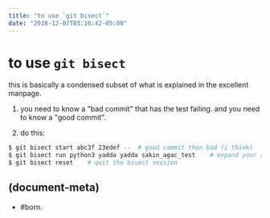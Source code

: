 ```yaml
---
title: "to use `git bisect`"
date: "2018-12-07T03:10:42-05:00"
---
```

# to use `git bisect`

this is basically a condensed subset of what is explained in the excellent
manpage.

1. you need to know a "bad commit" that has the test failing.
   and you need to know a "good commit".

1. do this:

```bash
$ git bisect start abc3f 23edef --  # good commit then bad (i think)
$ git bisect run python3 yadda yadda sakin_agac_test    # expand your aliass
$ git bisect reset    # quit the bisect session
```



## (document-meta)

  - #born.
